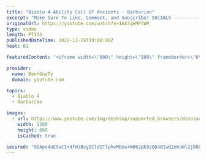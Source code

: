 ```yaml
---
title: "Diablo 4 Ability Call Of Ancients - Barbarian"
excerpt: "Make Sure To Like, Comment, and Subscribe! SOCIALS ---------------------------------------------- Join Our ..."
originalUrl: https://youtube.com/watch?v=1AA7geMPtWM
type: video
length: PT13S
publishedDateTime: 2022-12-19T19:00:00Z
heat: 61

featuredContent: "<iframe width=\"800\" height=\"500\" frameborder=\"0\" src=\"https://www.youtube.com/embed/1AA7geMPtWM\" allow=\"accelerometer; autoplay; encrypted-media; gyroscope; picture-in-picture\" allowfullscreen></iframe>"

provider:
  name: BeefGuyTy
  domain: youtube.com

topics:
  - Diablo 4
  - Barbarian

images:
  - url: https://www.youtube.com/img/desktop/supported_browsers/dinosaur.png
    width: 1200
    height: 800
    isCached: true

secured: "OIApo4uE9atI+dfWiBxyICldSTlphvMbGe+W062pK0zQ84BIwQ2oKaNlZj98BW60R1M3hGRZ/gMgZ5w8dUaZpaGIMuiLCC1lXJghZDVjVsrTf1W7W1CYbtv4Ebd4EcYs3YcGwYqIN2bfDlXqTReyjuK6T+X2u2LIuJnO8Kts4rhq8zLRbHGqO/Cs4rvGLBiWlyQKU590gWUkjDQc13iMlpaxdtWzMcM0Enx9SIqJ5n/dHZdlg/GhbzQFttEBOmUzsDEXNciBkaP30sWY/8t1BKL3/yQRLhyvCddAPg4GT5AVty5z6F9pOXAAbKX8U/hIl348GwfphDVDfcqr0/Ti2mZDfAne7zyDAl52i7Vc+gWODkrEGThhGySXm7zdccq0LUt3S3sKoz0DKjIoxlM3ENsdV7vPkaAjHlY0kCjQvnA=;mkpfRziRQq48el0v2TRKrA=="
---
```


